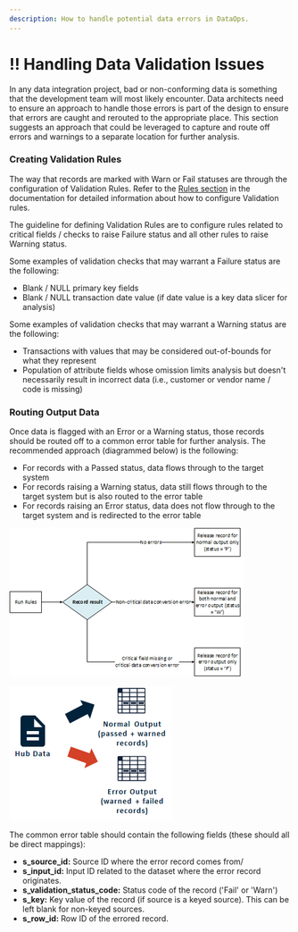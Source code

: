 ```yaml
---
description: How to handle potential data errors in DataOps.
---
```


# !! Handling Data Validation Issues

In any data integration project, bad or non-conforming data is something that the development team will most likely encounter.  Data architects need to ensure an approach to handle those errors is part of the design to ensure that errors are caught and rerouted to the appropriate place.  This section suggests an approach that could be leveraged to capture and route off errors and warnings to a separate location for further analysis.

### Creating Validation Rules

The way that records are marked with Warn or Fail statuses are through the configuration of Validation Rules.  Refer to the [Rules section](../configuring-the-data-integration-process/source-configuration/enrichment-rule-configuration.md) in the documentation for detailed information about how to configure Validation rules.

The guideline for defining Validation Rules are to configure rules related to critical fields / checks to raise Failure status and all other rules to raise Warning status.

Some examples of validation checks that may warrant a Failure status are the following:

* Blank / NULL primary key fields
* Blank / NULL transaction date value \(if date value is a key data slicer for analysis\)

Some examples of validation checks that may warrant a Warning status are the following:

* Transactions with values that may be considered out-of-bounds for what they represent
* Population of attribute fields whose omission limits analysis but doesn't necessarily result in incorrect data \(i.e., customer or vendor name / code is missing\)

### Routing Output Data

Once data is flagged with an Error or a Warning status, those records should be routed off to a common error table for further analysis.  The recommended approach \(diagrammed below\) is the following:

* For records with a Passed status, data flows through to the target system
* For records raising a Warning status, data still flows through to the target system but is also routed to the error table
* For records raising an Error status, data does not flow through to the target system and is redirected to the error table

![Logical flow](../.gitbook/assets/image%20%28332%29.png)

![Data flow](../.gitbook/assets/image%20%28331%29.png)

The common error table should contain the following fields \(these should all be direct mappings\):

* **s\_source\_id:**  Source ID where the error record comes from/
* **s\_input\_id:**  Input ID related to the dataset where the error record originates.
* **s\_validation\_status\_code:**  Status code of the record \('Fail' or 'Warn'\)
* **s\_key:**  Key value of the record \(if source is a keyed source\).  This can be left blank for non-keyed sources.
* **s\_row\_id:**  Row ID of the errored record.

